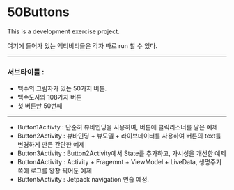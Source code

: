 # 50Buttons
This is a development exercise project.   

여기에 들어가 있는 액티비티들은 각자 따로 run 할 수 있다.

---------------------------------------

### 서브타이틀 :
- 백수의 그림자가 있는 50가지 버튼.
- 백수도사와 108가지 버튼
- 첫 버튼만 50번째

---------------------------------------

- Button1Acitivty : 단순히 뷰바인딩을 사용하여, 버튼에 클릭리스너를 달은 예제
- Button2Activity : 뷰바인딩 + 뷰모델 + 라이브데이터를 사용하여 버튼의 text를 변경하게 만든 간단한 예제
- Button3Activity : Button2Activity에서 State를 추가하고, 가시성을 개선한 예제
- Button4Activity : Activity + Fragemnt + ViewModel + LiveData, 생명주기쪽에 로그를 왕창 찍어둔 예제
- Button5Activity : Jetpack navigation 연습 예정.